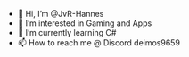 - 👋 Hi, I’m @JvR-Hannes
- 👀 I’m interested in Gaming and Apps
- 🌱 I’m currently learning C#
- 📫 How to reach me @ Discord deimos9659

<!---
JvR-Hannes/JvR-Hannes is a ✨ special ✨ repository because its `README.md` (this file) appears on your GitHub profile.
You can click the Preview link to take a look at your changes.
--->
